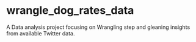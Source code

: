 # wrangle_dog_rates_data
A Data analysis project focusing on Wrangling step and gleaning insights from available Twitter data.
